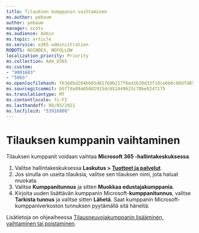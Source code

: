 ```yaml
---
title: Tilauksen kumppanin vaihtaminen
ms.author: pebaum
author: pebaum
manager: scotv
ms.audience: Admin
ms.topic: article
ms.service: o365-administration
ROBOTS: NOINDEX, NOFOLLOW
localization_priority: Priority
ms.collection: Adm_O365
ms.custom:
- "9001683"
- "5065"
ms.openlocfilehash: f6368bd204bb05d817686217f6ed1b20d33f1dce6b6c60dfd85f1c962e5df65d
ms.sourcegitcommit: b5f7da89a650d2915dc652449623c78be6247175
ms.translationtype: MT
ms.contentlocale: fi-FI
ms.lasthandoff: 08/05/2021
ms.locfileid: "53916808"
---
```

# <a name="change-the-partner-for-a-subscription"></a>Tilauksen kumppanin vaihtaminen

Tilauksen kumppanit voidaan vaihtaa **Microsoft 365 -hallintakeskuksessa**.

1. Valitse hallintakeskuksessa **Laskutus > [Tuotteet ja palvelut](https://go.microsoft.com/fwlink/p/?linkid=842054)**. 
2. Jos sinulla on useita tilauksia, valitse sen tilauksen nimi, jota haluat muokata. 
3. Valitse **Kumppanitunnus** ja sitten **Muokkaa edustajakumppania**.
4. Kirjoita uuden lisättävän kumppanin Microsoft-**kumppanitunnus**, valitse **Tarkista tunnus** ja valitse sitten **Lähetä**. Saat kumppanin Microsoft-kumppaniverkoston tunnuksen pyytämällä sitä häneltä.

Lisätietoja on ohjeaiheessa [Tilausneuvojakumppanin lisääminen, vaihtaminen tai poistaminen](https://docs.microsoft.com/microsoft-365/admin/misc/add-partner). 
